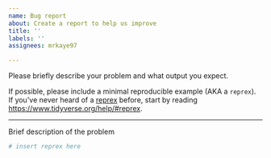 ```yaml
---
name: Bug report
about: Create a report to help us improve
title: ''
labels: ''
assignees: mrkaye97

---
```


Please briefly describe your problem and what output you expect.

If possible, please include a minimal reproducible example (AKA a `reprex`). If you've never heard of a [reprex](http://reprex.tidyverse.org/) before, start by reading <https://www.tidyverse.org/help/#reprex>.

---

Brief description of the problem

```r
# insert reprex here
```
